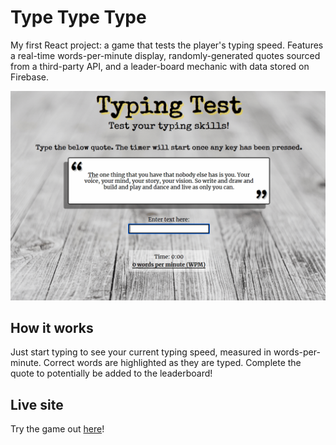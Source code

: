 # Type Type Type

My first React project: a game that tests the player's typing speed.
Features a real-time words-per-minute display, randomly-generated quotes sourced from a third-party API, and a leader-board mechanic with data stored on Firebase.

![sample gameplay](https://github.com/yqliau/type-type-type/blob/07686206760af677b99c5656407c27ecd01e1436/src/assets/type-test.gif "Sample gameplay")

## How it works
Just start typing to see your current typing speed, measured in words-per-minute. Correct words are highlighted as they are typed. Complete the quote to potentially be added to the leaderboard!

## Live site
Try the game out [here](https://reverent-keller-b2dfc6.netlify.app/)!

